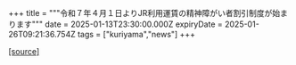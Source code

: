+++
title = """令和７年４月１日よりJR利用運賃の精神障がい者割引制度が始まります"""
date = 2025-01-13T23:30:00.000Z
expiryDate = 2025-01-26T09:21:36.754Z
tags = ["kuriyama","news"]
+++


[[source]](https://www.town.kuriyama.hokkaido.jp/soshiki/39/29835.html)
